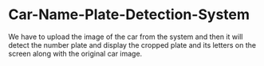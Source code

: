 # Car-Name-Plate-Detection-System
We have to upload the image of the car from the system and then it will detect the number plate and display the cropped plate and its letters on the screen along with the original car image.
